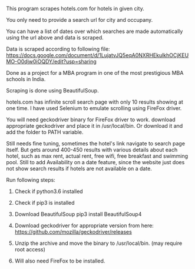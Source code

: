 This program scrapes hotels.com for hotels in given city. 

You only need to provide a search url for city and occupany. 

You can have a list of dates over which searches are made automatically using the url above and data is scraped.

Data is scraped according to following file:
https://docs.google.com/document/d/1LujatvJQ5eqA0NXRHEkulkhOCjKEUMO-O0djw0iOQDY/edit?usp=sharing

Done as a project for a MBA program in one of the most prestigious MBA schools in India.

Scraping is done using BeautifulSoup.

hotels.com has infinite scroll search page with only 10 results showing at one time. 
I have used Selenium to emulate scrolling using FireFox driver.

You will need geckodriver binary for FireFox driver to work. download appropriate geckodriver and place it in /usr/local/bin. Or download it and add the folder to PATH variable.

Still needs fine tuning, sometimes the hotel's link navigate to search page itself. But gets around 400-450 results with various details about each hotel, such as max rent, actual rent, free wifi, free breakfast and swimming pool. Still to add Availability on a date feature, since the website just does not show search results if hotels are not available on a date.


Run following steps:
1. Check if python3.6 installed
2. Check if pip3 is installed
3. Download BeautifulSoup
    pip3 install BeautifulSoup4

4. Download geckodriver for appropriate version from here:
    https://github.com/mozilla/geckodriver/releases

5. Unzip the archive and move the binary to /usr/local/bin. (may require root access)
6. Will also need FireFox to be installed.